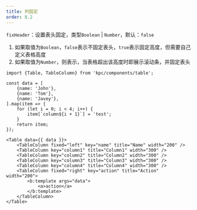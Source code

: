 ```yaml
---
title: 列固定
order: 8.2
---
```


`fixHeader`：设置表头固定，类型`Boolean` | `Number`，默认：`false`

1. 如果取值为`Boolean`，`false`表示不固定表头，`true`表示固定高度，但需要自己定义表格高度
2. 如果取值为`Number`，则表示，当表格超出该高度时即展示滚动条，并固定表头

```vdt
import {Table, TableColumn} from 'kpc/components/table';

const data = [
    {name: 'John'},
    {name: 'Tom'},
    {name: 'Javey'},
].map(item => {
    for (let i = 0; i < 4; i++) {
        item[`column${i + 1}`] = 'test';
    }
    return item;
});

<Table data={{ data }}>
    <TableColumn fixed="left" key="name" title="Name" width="200" />
    <TableColumn key="column1" title="Column1" width="300" />
    <TableColumn key="column2" title="Column2" width="300" />
    <TableColumn key="column3" title="Column3" width="300" />
    <TableColumn key="column4" title="Column4" width="300" />
    <TableColumn fixed="right" key="action" title="Action" width="200">
        <b:template args="data">
            <a>action</a>
        </b:template>
    </TableColumn>
</Table>
```
